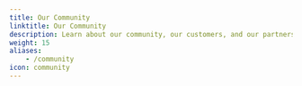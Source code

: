 ```yaml
---
title: Our Community
linktitle: Our Community
description: Learn about our community, our customers, and our partners.
weight: 15
aliases:
    - /community
icon: community
---
```


